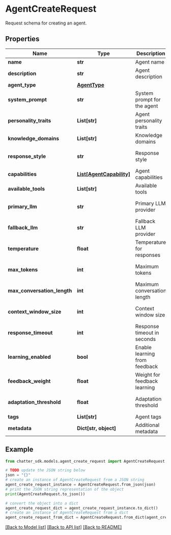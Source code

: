 # AgentCreateRequest

Request schema for creating an agent.

## Properties

Name | Type | Description | Notes
------------ | ------------- | ------------- | -------------
**name** | **str** | Agent name | 
**description** | **str** | Agent description | 
**agent_type** | [**AgentType**](AgentType.md) |  | 
**system_prompt** | **str** | System prompt for the agent | 
**personality_traits** | **List[str]** | Agent personality traits | [optional] 
**knowledge_domains** | **List[str]** | Knowledge domains | [optional] 
**response_style** | **str** | Response style | [optional] [default to 'professional']
**capabilities** | [**List[AgentCapability]**](AgentCapability.md) | Agent capabilities | [optional] 
**available_tools** | **List[str]** | Available tools | [optional] 
**primary_llm** | **str** | Primary LLM provider | [optional] [default to 'openai']
**fallback_llm** | **str** | Fallback LLM provider | [optional] [default to 'anthropic']
**temperature** | **float** | Temperature for responses | [optional] [default to 0.7]
**max_tokens** | **int** | Maximum tokens | [optional] [default to 4096]
**max_conversation_length** | **int** | Maximum conversation length | [optional] [default to 50]
**context_window_size** | **int** | Context window size | [optional] [default to 4000]
**response_timeout** | **int** | Response timeout in seconds | [optional] [default to 30]
**learning_enabled** | **bool** | Enable learning from feedback | [optional] [default to True]
**feedback_weight** | **float** | Weight for feedback learning | [optional] [default to 0.1]
**adaptation_threshold** | **float** | Adaptation threshold | [optional] [default to 0.8]
**tags** | **List[str]** | Agent tags | [optional] 
**metadata** | **Dict[str, object]** | Additional metadata | [optional] 

## Example

```python
from chatter_sdk.models.agent_create_request import AgentCreateRequest

# TODO update the JSON string below
json = "{}"
# create an instance of AgentCreateRequest from a JSON string
agent_create_request_instance = AgentCreateRequest.from_json(json)
# print the JSON string representation of the object
print(AgentCreateRequest.to_json())

# convert the object into a dict
agent_create_request_dict = agent_create_request_instance.to_dict()
# create an instance of AgentCreateRequest from a dict
agent_create_request_from_dict = AgentCreateRequest.from_dict(agent_create_request_dict)
```
[[Back to Model list]](../README.md#documentation-for-models) [[Back to API list]](../README.md#documentation-for-api-endpoints) [[Back to README]](../README.md)


